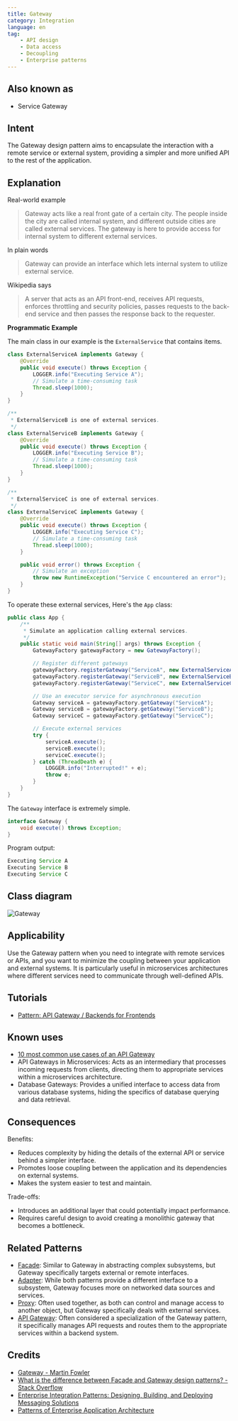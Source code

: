 ```yaml
---
title: Gateway
category: Integration
language: en
tag:
    - API design
    - Data access
    - Decoupling
    - Enterprise patterns
---
```


## Also known as

* Service Gateway

## Intent

The Gateway design pattern aims to encapsulate the interaction with a remote service or external system, providing a simpler and more unified API to the rest of the application.

## Explanation

Real-world example

> Gateway acts like a real front gate of a certain city. The people inside the city are called internal system, and different outside cities are called external services. The gateway is here to provide access for internal system to different external services.

In plain words

> Gateway can provide an interface which lets internal system to utilize external service.

Wikipedia says

> A server that acts as an API front-end, receives API requests, enforces throttling and security policies, passes requests to the back-end service and then passes the response back to the requester.

**Programmatic Example**

The main class in our example is the `ExternalService` that contains items.

```java
class ExternalServiceA implements Gateway {
    @Override
    public void execute() throws Exception {
        LOGGER.info("Executing Service A");
        // Simulate a time-consuming task
        Thread.sleep(1000);
    }
}

/**
 * ExternalServiceB is one of external services.
 */
class ExternalServiceB implements Gateway {
    @Override
    public void execute() throws Exception {
        LOGGER.info("Executing Service B");
        // Simulate a time-consuming task
        Thread.sleep(1000);
    }
}

/**
 * ExternalServiceC is one of external services.
 */
class ExternalServiceC implements Gateway {
    @Override
    public void execute() throws Exception {
        LOGGER.info("Executing Service C");
        // Simulate a time-consuming task
        Thread.sleep(1000);
    }

    public void error() throws Exception {
        // Simulate an exception
        throw new RuntimeException("Service C encountered an error");
    }
}
```

To operate these external services, Here's the `App` class:

```java
public class App {
    /**
     * Simulate an application calling external services.
     */
    public static void main(String[] args) throws Exception {
        GatewayFactory gatewayFactory = new GatewayFactory();

        // Register different gateways
        gatewayFactory.registerGateway("ServiceA", new ExternalServiceA());
        gatewayFactory.registerGateway("ServiceB", new ExternalServiceB());
        gatewayFactory.registerGateway("ServiceC", new ExternalServiceC());

        // Use an executor service for asynchronous execution
        Gateway serviceA = gatewayFactory.getGateway("ServiceA");
        Gateway serviceB = gatewayFactory.getGateway("ServiceB");
        Gateway serviceC = gatewayFactory.getGateway("ServiceC");

        // Execute external services
        try {
            serviceA.execute();
            serviceB.execute();
            serviceC.execute();
        } catch (ThreadDeath e) {
            LOGGER.info("Interrupted!" + e);
            throw e;
        }
    }
}
```

The `Gateway` interface is extremely simple.

```java
interface Gateway {
    void execute() throws Exception;
}
```

Program output:

```java
Executing Service A
Executing Service B
Executing Service C
```

## Class diagram

![Gateway](./etc/gateway.urm.png "gateway")

## Applicability

Use the Gateway pattern when you need to integrate with remote services or APIs, and you want to minimize the coupling between your application and external systems. It is particularly useful in microservices architectures where different services need to communicate through well-defined APIs.

## Tutorials

* [Pattern: API Gateway / Backends for Frontends](https://microservices.io/patterns/apigateway.html)

## Known uses

* [10 most common use cases of an API Gateway](https://apisix.apache.org/blog/2022/10/27/ten-use-cases-api-gateway/)
* API Gateways in Microservices: Acts as an intermediary that processes incoming requests from clients, directing them to appropriate services within a microservices architecture.
* Database Gateways: Provides a unified interface to access data from various database systems, hiding the specifics of database querying and data retrieval.

## Consequences

Benefits:

* Reduces complexity by hiding the details of the external API or service behind a simpler interface.
* Promotes loose coupling between the application and its dependencies on external systems.
* Makes the system easier to test and maintain.

Trade-offs:

* Introduces an additional layer that could potentially impact performance.
* Requires careful design to avoid creating a monolithic gateway that becomes a bottleneck.

## Related Patterns

* [Facade](https://java-design-patterns.com/patterns/facade/): Similar to Gateway in abstracting complex subsystems, but Gateway specifically targets external or remote interfaces.
* [Adapter](https://java-design-patterns.com/patterns/adapter/): While both patterns provide a different interface to a subsystem, Gateway focuses more on networked data sources and services.
* [Proxy](https://java-design-patterns.com/patterns/proxy/): Often used together, as both can control and manage access to another object, but Gateway specifically deals with external services.
* [API Gateway](https://java-design-patterns.com/patterns/api-gateway/): Often considered a specialization of the Gateway pattern, it specifically manages API requests and routes them to the appropriate services within a backend system.

## Credits

* [Gateway - Martin Fowler](https://martinfowler.com/articles/gateway-pattern.html)
* [What is the difference between Facade and Gateway design patterns? - Stack Overflow](https://stackoverflow.com/questions/4422211/what-is-the-difference-between-facade-and-gateway-design-patterns)
* [Enterprise Integration Patterns: Designing, Building, and Deploying Messaging Solutions](https://amzn.to/3WcFVui)
* [Patterns of Enterprise Application Architecture](https://amzn.to/3WfKBPR)
